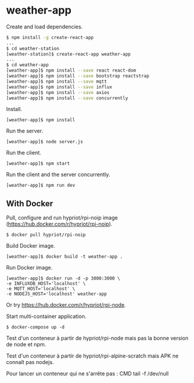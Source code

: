 
# weather-app

Create and load dependencies.

```bash
$ npm install -g create-react-app
...
$ cd weather-station
[weather-station]$ create-react-app weather-app
...
$ cd weather-app
[weather-app]$ npm install --save react react-dom
[weather-app]$ npm install --save bootstrap reactstrap
[weather-app]$ npm install --save mqtt
[weather-app]$ npm install --save influx
[weather-app]$ npm install --save axios
[weather-app]$ npm install --save concurrently 
```

Install.

```
[weather-app]$ npm install
```

Run the server.
```
[weather-app]$ node server.js
```

Run the client.
```
[weather-app]$ npm start
```

Run the client and the server concurrently.
```
[weather-app]$ npm run dev
```

## With Docker

Pull, configure and run hypriot/rpi-noip image (https://hub.docker.com/r/hypriot/rpi-noip).
```
$ docker pull hypriot/rpi-noip
```

Build Docker image.
```
[weather-app]$ docker build -t weather-app .
```

Run Docker image.
```
[weather-app]$ docker run -d -p 3000:3000 \
-e INFLUXDB_HOST='localhost' \
-e MQTT_HOST='localhost' \
-e NODEJS_HOST='localhost' weather-app
```

Or try https://hub.docker.com/r/hypriot/rpi-node.

Start multi-container application.
```
$ docker-compose up -d
```

Test d'un conteneur à partir de hypriot/rpi-node mais pas la bonne version de node et npm.

Test d'un conteneur à partir de hypriot/rpi-alpine-scratch mais APK ne connaît pas nodejs.

Pour lancer un conteneur qui ne s'arrête pas : CMD tail -f /dev/null
